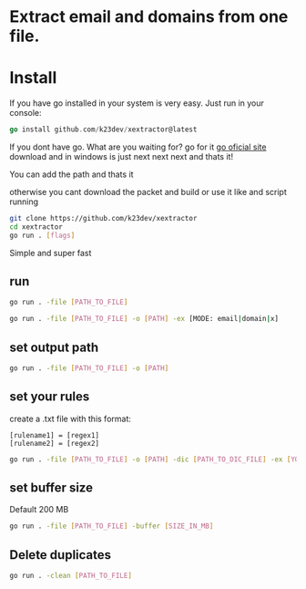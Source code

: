 # Extract email and domains from one file.


# Install

If you have go installed in your system is very easy. Just run in your console:

```go
go install github.com/k23dev/xextractor@latest
```
If you dont have go. What are you waiting for? go for it [go oficial site](go.dev) download and in windows is just next next next and thats it!

You can add the path and thats it

otherwise you cant download the packet and build or use it like and script running 

```bash
git clone https://github.com/k23dev/xextractor
cd xextractor
go run . [flags]
```

Simple and super fast

## run

```bash
go run . -file [PATH_TO_FILE]
```

```bash
go run . -file [PATH_TO_FILE] -o [PATH] -ex [MODE: email|domain|x]
```

## set output path

```bash
go run . -file [PATH_TO_FILE] -o [PATH]
```

## set your rules

create a .txt file with this format:

```text
[rulename1] = [regex1]
[rulename2] = [regex2]
```

```bash
go run . -file [PATH_TO_FILE] -o [PATH] -dic [PATH_TO_DIC_FILE] -ex [YOUR_CUSTOM_RULE]
```

## set buffer size

Default 200 MB

```bash
go run . -file [PATH_TO_FILE] -buffer [SIZE_IN_MB]
```

## Delete duplicates

```bash
go run . -clean [PATH_TO_FILE]
```

